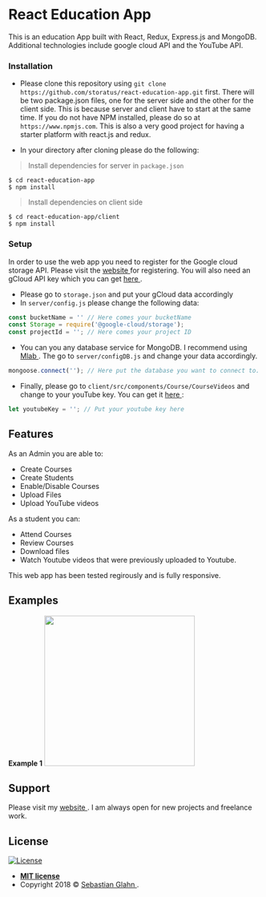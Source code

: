 <a href="http://www.sebastianglahn.com"><img src="http://www.sebastianglahn.com/images/portfolio/portfolio_education/education_2_portfolio.png" alt=""></a>



# React Education App

This is an education App built with React, Redux, Express.js and MongoDB. Additional technologies include google cloud API and the YouTube API.


### Installation

- Please clone this repository using `git clone https://github.com/storatus/react-education-app.git` first. There will be two package.json files, one for the server side and the other for the client side.
This is because server and client have to start at the same time. If you do not have NPM installed, please do so at `https://www.npmjs.com`. This is also a very good project for having a starter platform with react.js and redux.

- In your directory after cloning please do the following:

> Install dependencies for server in `package.json`

```shell
$ cd react-education-app
$ npm install
```
> Install dependencies on client side

```shell
$ cd react-education-app/client
$ npm install
```

### Setup

In order to use the web app you need to register for the Google cloud storage API. Please visit the <a href="https://console.cloud.google.com" target="_blank"> website  </a> for registering.
You will also need an gCloud API key which you can get <a href="https://cloud.google.com/iam/docs/creating-managing-service-account-keys" target="_blank"> here  </a>.

- Please go to `storage.json` and put your gCloud data accordingly
- In `server/config.js` please change the following data:

```javascript
const bucketName = '' // Here comes your bucketName
const Storage = require('@google-cloud/storage');
const projectId = ''; // Here comes your project ID
```
- You can you any database service for MongoDB. I recommend using <a href="https://mlab.com/" target="_blank"> Mlab </a>. The go to `server/configDB.js` and change your data accordingly.

```javascript
mongoose.connect(''); // Here put the database you want to connect to.
```
- Finally, please go to `client/src/components/Course/CourseVideos` and change to your youTube key. You can get it <a href="https://developers.google.com/youtube/v3/" target="_blank"> here </a> :

```javascript
let youtubeKey = ''; // Put your youtube key here
```

## Features

As an Admin you are able to:

- Create Courses
- Create Students
- Enable/Disable Courses
- Upload Files
- Upload YouTube videos

As a student you can:

- Attend Courses
- Review Courses
- Download files
- Watch Youtube videos that were previously uploaded to Youtube.

This web app has been tested regirously and is fully responsive.

## Examples

**Example 1**
<img src="http://www.sebastianglahn.com/images/portfolio/portfolio_education/github/education-github-2.png" width="300">




## Support

Please visit my <a href="https://www.sebastianglahn.com" target="_blank"> website </a>. I am always open for new projects and freelance work.

## License

[![License](http://img.shields.io/:license-mit-blue.svg?style=flat-square)](http://badges.mit-license.org)

- **[MIT license](http://opensource.org/licenses/mit-license.php)**
- Copyright 2018 © <a href="http://www.sebastianglahn.com" target="_blank"> Sebastian Glahn </a>.
